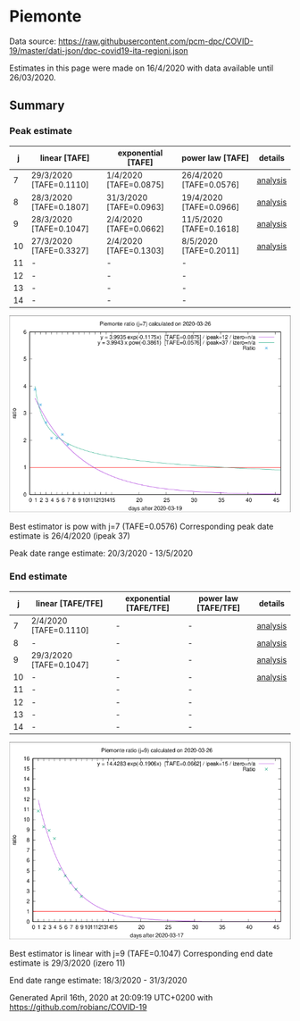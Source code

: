 # Piemonte


Data source: https://raw.githubusercontent.com/pcm-dpc/COVID-19/master/dati-json/dpc-covid19-ita-regioni.json

Estimates in this page were made on 16/4/2020 with data available until 26/03/2020.


## Summary 

### Peak estimate 
|j|linear [TAFE]|exponential [TAFE]|power law [TAFE]|details|
|---|----|-----------|---------|-------|
|7|29/3/2020 [TAFE=0.1110]|1/4/2020 [TAFE=0.0875]|26/4/2020 [TAFE=0.0576]|[analysis](COVID-19_piemonte_j7_2020-03-26.md)|
|8|28/3/2020 [TAFE=0.1807]|31/3/2020 [TAFE=0.0963]|19/4/2020 [TAFE=0.0966]|[analysis](COVID-19_piemonte_j8_2020-03-26.md)|
|9|28/3/2020 [TAFE=0.1047]|2/4/2020 [TAFE=0.0662]|11/5/2020 [TAFE=0.1618]|[analysis](COVID-19_piemonte_j9_2020-03-26.md)|
|10|27/3/2020 [TAFE=0.3327]|2/4/2020 [TAFE=0.1303]|8/5/2020 [TAFE=0.2011]|[analysis](COVID-19_piemonte_j10_2020-03-26.md)|
|11|-|-|-||
|12|-|-|-||
|13|-|-|-||
|14|-|-|-||

![best peak estimate](COVID-19_piemonte_j7_2020-03-26.png)

Best estimator is pow with j=7 (TAFE=0.0576)
Corresponding peak date estimate is 26/4/2020 (ipeak 37)


Peak date range estimate: 20/3/2020 - 13/5/2020

### End estimate 
|j|linear [TAFE/TFE]|exponential [TAFE/TFE]|power law [TAFE/TFE]|details|
|---|----|-----------|---------|-------|
|7|2/4/2020 [TAFE=0.1110]|-|-|[analysis](COVID-19_piemonte_j7_2020-03-26.md)|
|8|-|-|-|[analysis](COVID-19_piemonte_j8_2020-03-26.md)|
|9|29/3/2020 [TAFE=0.1047]|-|-|[analysis](COVID-19_piemonte_j9_2020-03-26.md)|
|10|-|-|-|[analysis](COVID-19_piemonte_j10_2020-03-26.md)|
|11|-|-|-||
|12|-|-|-||
|13|-|-|-||
|14|-|-|-||

![best zero estimate](COVID-19_piemonte_j9_2020-03-26.png)

Best estimator is linear with j=9 (TAFE=0.1047)
Corresponding end date estimate is 29/3/2020 (izero 11)


End date range estimate: 18/3/2020 - 31/3/2020

Generated April 16th, 2020 at 20:09:19 UTC+0200 with https://github.com/robianc/COVID-19
